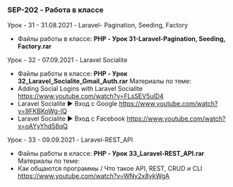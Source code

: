 ### SEP-202 - Работа в классе


Урок - 31 - 31.08.2021 - Laravel- Pagination, Seeding, Factory 
  * Файлы работы в классе: **PHP - Урок 31-Laravel-Pagination, Seeding, Factory.rar**
 
Урок - 32 - 07.09.2021 - Laravel Socialite  
  * Файлы работы в классе: **PHP - Урок 32_Laravel_Socialite_Gmail_Auth.rar**
  Материалы по теме:
  * Adding Social Logins with Laravel Socialite https://www.youtube.com/watch?v=FLsSEV5ulD4
  * Laravel Socialite ► Вход с Google https://www.youtube.com/watch?v=9FKBKoWg-lQ
  * Laravel Socialite ► Вход с Facebook https://www.youtube.com/watch?v=oAYyYhd58qQ


Урок - 33 - 09.09.2021 - Laravel-REST_API 
  * Файлы работы в классе: **PHP - Урок 33_Laravel-REST_API.rar**
  Материалы по теме: 
  * Как общаются программы / Что такое API, REST, CRUD и CLI https://www.youtube.com/watch?v=WNy2x8ykWgA



